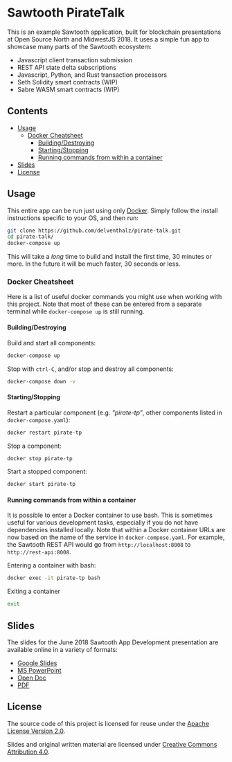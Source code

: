 # Sawtooth PirateTalk

This is an example Sawtooth application, built for blockchain presentations at
Open Source North and MidwestJS 2018. It uses a simple fun app to showcase many
parts of the Sawtooth ecosystem:
 - Javascript client transaction submission
 - REST API state delta subscriptions
 - Javascript, Python, and Rust transaction processors
 - Seth Solidity smart contracts (WIP)
 - Sabre WASM smart contracts (WIP)

## Contents

- [Usage](#usage)
    * [Docker Cheatsheet](#docker-cheatsheet)
        - [Building/Destroying](#building-destroying)
        - [Starting/Stopping](#starting-stopping)
        - [Running commands from within a container](#running-commands-from-within-a-container)
- [Slides](#slides)
- [License](#license)

## Usage

This entire app can be run just using only
[Docker](https://www.docker.com/community-edition). Simply follow the install
instructions specific to your OS, and then run:

```bash
git clone https://github.com/delventhalz/pirate-talk.git
cd pirate-talk/
docker-compose up
```

This will take a _long_ time to build and install the first time, 30 minutes or
more. In the future it will be much faster, 30 seconds or less.

### Docker Cheatsheet

Here is a list of useful docker commands you might use when working with this
project. Note that most of these can be entered from a separate terminal while
`docker-compose up` is still running.

#### Building/Destroying

Build and start all components:

```bash
docker-compose up
```

Stop with `ctrl-C`, and/or stop and destroy all components:

```bash
docker-compose down -v
```

#### Starting/Stopping

Restart a particular component (e.g. _"pirate-tp"_, other components listed in
`docker-compose.yaml`):

```bash
docker restart pirate-tp
```

Stop a component:

```bash
docker stop pirate-tp
```

Start a stopped component:

```bash
docker start pirate-tp
```

#### Running commands from within a container

It is possible to enter a Docker container to use bash. This is sometimes
useful for various development tasks, especially if you do not have
dependencies installed locally. Note that within a Docker container URLs are
now based on the name of the service in `docker-compose.yaml`. For example, the
Sawtooth REST API would go from `http://localhost:8008` to
`http://rest-api:8008`.

Entering a container with bash:

```bash
docker exec -it pirate-tp bash
```

Exiting a container

```bash
exit
```

## Slides

The slides for the June 2018 Sawtooth App Development presentation are
available online in a variety of formats:
 - [Google Slides](https://docs.google.com/presentation/d/1cSSimL-evPxT-8DDxjvKwKFNbxgNklzQoxVhOLBWvRs/edit?usp=sharing)
 - [MS PowerPoint](presentation/blockchain_apps_08_2018.pptx)
 - [Open Doc](presentation/blockchain_apps_08_2018.odp)
 - [PDF](presentation/blockchain_apps_08_2018.pdf)

## License

The source code of this project is licensed for reuse under the
[Apache License Version 2.0](LICENSE).

Slides and original written material are licensed under
[Creative Commons Attribution 4.0](http://creativecommons.org/licenses/by/4.0/).
